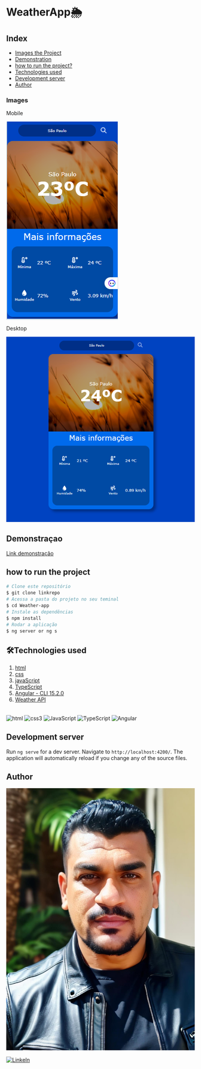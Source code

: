 # WeatherApp🌦

## Index

- <a href="#imagens">Images the Project</a>
- <a href="#Demonstracao">Demonstration</a>
- <a href="#rodar">how to run the project?</a>
- <a href="#tecnologias">Technologies used</a>
- <a href="#Development server">Development server</a>
- <a href="#autor">Author</a>

### Images
Mobile

<img align="center" src="./src/assets/watther/img1.png" alt="Imagem do projeto"/>

Desktop

<img src="./src/assets/watther/img2.png" alt="Imagem do projeto"/>

## Demonstraçao

[Link demonstração]()

## how to run the project

```bash
# Clone este repositório
$ git clone linkrepo
# Acessa a pasta do projeto no seu teminal
$ cd Weather-app
# Instale as dependências
$ npm install
# Rodar a aplicação
$ ng server or ng s
```

## 🛠Technologies used

1. [html](https://developer.mozilla.org/pt-BR/docs/Web/HTML)
2. [css](https://developer.mozilla.org/pt-BR/docs/Web/CSS)
3. [javaScript](https://developer.mozilla.org/pt-BR/docs/Web/JavaScript)
4. [TypeScript](https://www.typescriptlang.org/)
4. [Angular - CLI 15.2.0](https://angular.io/cli)
4. [Weather API](https://openweathermap.org/api)

<div style="dislay: inline_block"> <br />
    <img align="center" alt="html" src="https://img.shields.io/badge/HTML5-E34F26?style=for-the-badge&logo=html5&logoColor=white" />
    <img align="center" alt="css3" src="https://img.shields.io/badge/CSS3-1572B6?style=for-the-badge&logo=css3&logoColor=white" />
    <img align="center" alt="JavaScript" src="https://img.shields.io/badge/JavaScript-323330?style=for-the-badge&logo=javascript&logoColor=F7DF1E" />
    <img align="center" alt="TypeScript" src="https://img.shields.io/badge/TypeScript-007ACC?style=for-the-badge&logo=typescript&logoColor=white" />
    <img align="center" alt="Angular" src="https://img.shields.io/badge/Angular-DD0031?style=for-the-badge&logo=angular&logoColor=white" />
</div>

## Development server

Run `ng serve` for a dev server. Navigate to `http://localhost:4200/`. The application will automatically reload if you change any of the source files.

## Author

![Emílio José Camilo](./src/assets/perfil/emilio.jpeg)

[![LinkeIn](https://img.shields.io/badge/LinkedIn-0077B5?style=for-the-badge&logo=linkedin&logoColor=white)](https://www.linkedin.com/in/emilio-jos%C3%A9-794955208/)








